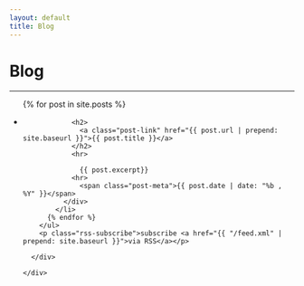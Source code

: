 ```yaml
---
layout: default
title: Blog
---
```


<div id="page">
  <div class="blog section">
    <div id="sectionTitle">
      <h1 class="blog-title">
        Blog
      </h1>
      <hr class="hr-gradient">
    </div>
    <div class="main">
      <div class="blog-content">
        <ul class="post-list">
          {% for post in site.posts %}
            <li>
              <div class="blog-post">


                <h2>
                  <a class="post-link" href="{{ post.url | prepend: site.baseurl }}">{{ post.title }}</a>
                </h2>
                <hr>

                  {{ post.excerpt}}
                <hr>
                  <span class="post-meta">{{ post.date | date: "%b , %Y" }}</span>
              </div>
            </li>
          {% endfor %}
        </ul>
        <p class="rss-subscribe">subscribe <a href="{{ "/feed.xml" | prepend: site.baseurl }}">via RSS</a></p>

      </div>

    </div>

  </div>
</div>
